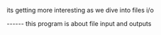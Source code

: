 its getting more interesting as we dive into files i/o

------ this program is about file input and outputs
